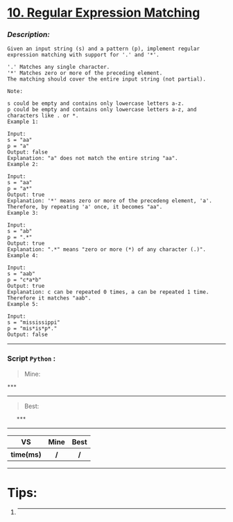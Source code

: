 
#  **[ 10. Regular Expression Matching]( https://leetcode.com/problems/regular-expression-matching/description/ )**

### *Description:*

    Given an input string (s) and a pattern (p), implement regular expression matching with support for '.' and '*'.

    '.' Matches any single character.
    '*' Matches zero or more of the preceding element.
    The matching should cover the entire input string (not partial).

    Note:

    s could be empty and contains only lowercase letters a-z.
    p could be empty and contains only lowercase letters a-z, and characters like . or *.
    Example 1:

    Input:
    s = "aa"
    p = "a"
    Output: false
    Explanation: "a" does not match the entire string "aa".
    Example 2:

    Input:
    s = "aa"
    p = "a*"
    Output: true
    Explanation: '*' means zero or more of the precedeng element, 'a'. Therefore, by repeating 'a' once, it becomes "aa".
    Example 3:

    Input:
    s = "ab"
    p = ".*"
    Output: true
    Explanation: ".*" means "zero or more (*) of any character (.)".
    Example 4:

    Input:
    s = "aab"
    p = "c*a*b"
    Output: true
    Explanation: c can be repeated 0 times, a can be repeated 1 time. Therefore it matches "aab".
    Example 5:

    Input:
    s = "mississippi"
    p = "mis*is*p*."
    Output: false
---


### Script `Python` :

> Mine:
```
***
```
___

                        
> Best:
```
   ***
```
___
 

<table>
  <tr>
    <th>VS</th>
    <th>Mine</th>
    <th>Best</th>
  </tr>
    <tr>
    <th>time(ms)</th>
    <th>/</th>
    <th>/</th>
<table>

___

# Tips:
1. ***




        
